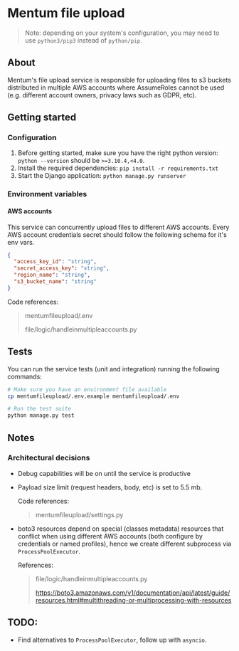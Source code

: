 # Mentum file upload

> Note: depending on your system's configuration, you may need to use `python3/pip3` instead of `python/pip`.

## About

Mentum's file upload service is responsible for uploading files to s3 buckets distributed in multiple AWS accounts where AssumeRoles cannot be used (e.g. different account owners, privacy laws such as GDPR, etc).

## Getting started

### Configuration

1. Before getting started, make sure you have the right python version: `python --version` should be `>=3.10.4,<4.0`.
2. Install the required dependencies: `pip install -r requirements.txt`
3. Start the Django application: `python manage.py runserver`

### Environment variables

#### AWS accounts

This service can concurrently upload files to different AWS accounts. Every AWS account credentials secret should follow the following schema for it's env vars.

```json
{
  "access_key_id": "string",
  "secret_access_key": "string",
  "region_name": "string",
  "s3_bucket_name": "string"
}
```

Code references:

> mentumfileupload/.env
>
> file/logic/handleinmultipleaccounts.py

## Tests

You can run the service tests (unit and integration) running the following commands:

```sh
# Make sure you have an environment file available
cp mentumfileupload/.env.example mentumfileupload/.env

# Run the test suite
python manage.py test
```

## Notes

### Architectural decisions

- Debug capabilities will be on until the service is productive
- Payload size limit (request headers, body, etc) is set to 5.5 mb.

  Code references:

  > mentumfileupload/settings.py

- boto3 resources depend on special (classes metadata) resources that conflict when using different AWS accounts (both configure by credentials or named profiles), hence we create different subprocess via `ProcessPoolExecutor`.

  References:

  > file/logic/handleinmultipleaccounts.py
  >
  > https://boto3.amazonaws.com/v1/documentation/api/latest/guide/resources.html#multithreading-or-multiprocessing-with-resources

## TODO:

- Find alternatives to `ProcessPoolExecutor`, follow up with `asyncio`.
